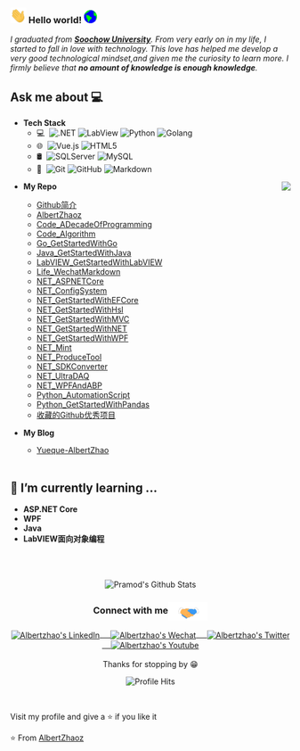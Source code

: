 ### <img src="https://github.com/AlbertZhaoz/AlbertZhaoz/blob/master/Assets/Hi.gif" width="29px"> Hello world!&nbsp;<img src="https://github.com/AlbertZhaoz/AlbertZhaoz/blob/master/Assets/Earth.gif" width="24px">
<em>I graduated from <a href="https://www.suda.edu.cn/"><b>Soochow University</b></a>. From very early on in my life, I started to fall in love with technology. This love has helped me develop a very good technological mindset,and given me the curiosity to learn more. I firmly believe that **no amount of knowledge is enough knowledge**. </em>
 <br/>
## Ask me about :computer: 
- **Tech Stack**
	- 💻 &#160;![.NET](https://img.shields.io/badge/-NET-333333?style=flat&logo=.NET&logoColor=FCC624)
	![LabView](https://img.shields.io/badge/-LabView-333333?style=flat&logo=payoneer&logoColor=FF4800)
	![Python](https://img.shields.io/badge/-Python-333333?style=flat&logo=bootstrap&logoColor=563D7C)
	![Golang](https://img.shields.io/badge/-Golang-333333?style=flat&logo=Go)
	- 🌐 &#160;![Vue.js](https://img.shields.io/badge/-VueJS-333333?style=flat&logo=Vue.js)
	![HTML5](https://img.shields.io/badge/-HTML5-333333?style=flat&logo=HTML5)
	- 🛢 &#160;![SQLServer](https://img.shields.io/badge/-SqlServer-333333?style=flat&logo=react)
	![MySQL](https://img.shields.io/badge/-MySQL-333333?style=flat&logo=mysql)
	- 🔧 &#160;![Git](https://img.shields.io/badge/-Git-333333?style=flat&logo=git)
	![GitHub](https://img.shields.io/badge/-GitHub-333333?style=flat&logo=github)
	![Markdown](https://img.shields.io/badge/-Markdown-333333?style=flat&logo=markdown)
	
<img align="right" src="https://github.com/rajput2107/rajput2107/blob/master/Assets/Developer.gif"/>

- **My Repo**
  - [Github简介](https://github.com/AlbertZhaoz/AlbertZhaoz)
  - [AlbertZhaoz](https://github.com/AlbertZhaoz/AlbertZhaoz)
  - [Code_ADecadeOfProgramming](https://github.com/AlbertZhaoz/Code_ADecadeOfProgramming)
  - [Code_Algorithm](https://github.com/AlbertZhaoz/Code_Algorithm)
  - [Go_GetStartedWithGo](https://github.com/AlbertZhaoz/Go_GetStartedWithGo)
  - [Java_GetStartedWithJava](https://github.com/AlbertZhaoz/Java_GetStartedWithJava)
  - [LabVIEW_GetStartedWithLabVIEW](https://github.com/AlbertZhaoz/LabVIEW_GetStartedWithLabVIEW)
  - [Life_WechatMarkdown](https://github.com/AlbertZhaoz/Life_WechatMarkdown)
  - [NET_ASPNETCore](https://github.com/AlbertZhaoz/NET_ASPNETCore)
  - [NET_ConfigSystem](https://github.com/AlbertZhaoz/NET_ConfigSystem)
  - [NET_GetStartedWithEFCore](https://github.com/AlbertZhaoz/NET_GetStartedWithEFCore)
  - [NET_GetStartedWithHsl](https://github.com/AlbertZhaoz/NET_GetStartedWithHsl)
  - [NET_GetStartedWithMVC](https://github.com/AlbertZhaoz/NET_GetStartedWithMVC)
  - [NET_GetStartedWithNET](https://github.com/AlbertZhaoz/NET_GetStartedWithNET)
  - [NET_GetStartedWithWPF](https://github.com/AlbertZhaoz/NET_GetStartedWithWPF)
  - [NET_Mint](https://github.com/AlbertZhaoz/NET_Mint)
  - [NET_ProduceTool](https://github.com/AlbertZhaoz/NET_ProduceTool)
  - [NET_SDKConverter](https://github.com/AlbertZhaoz/NET_SDKConverter)
  - [NET_UltraDAQ](https://github.com/AlbertZhaoz/NET_UltraDAQ)
  - [NET_WPFAndABP](https://github.com/AlbertZhaoz/NET_WPFAndABP)
  - [Python_AutomationScript](https://github.com/AlbertZhaoz/Python_AutomationScript)
  - [Python_GetStartedWithPandas](https://github.com/AlbertZhaoz/Python_GetStartedWithPandas)
  - [收藏的Github优秀项目](https://github.com/AlbertZhaoz/AlbertZhaoz/blob/master/AwesomeRepo.md)

  
- **My Blog**
  - [Yueque-AlbertZhao](https://www.yuque.com/albertzhao)
<br/><br/>

## 🌱 I’m currently learning ...
- **ASP.NET Core**
- **WPF**
- **Java**
- **LabVIEW面向对象编程**
<br/>
  <br/>



<p align="center">
<img align="center" src="https://github-readme-stats.vercel.app/api?username=AlbertZhaoz&&show_icons=true&theme=radical" alt="Pramod's Github Stats">
</p>  

<div align="center">
  <h3 align="center">Connect with me<img align="center" src="https://github.com/AlbertZhaoz/AlbertZhaoz/blob/master/Assets/Handshake.gif" height="33px" /></h3> 
</div>
<p align="center">
 <a href="https://www.linkedin.com/in/albert-zhao-881368228/" target="blank">
  <img align="center" alt="Albertzhao's LinkedIn" width="30px" src="https://www.vectorlogo.zone/logos/linkedin/linkedin-icon.svg" /> &nbsp; &nbsp;
 </a>
 <a href="https://www.zhihu.com/people/hongyongzhao" target="blank">
  <img align="center" alt="Albertzhao's Wechat" width="30px" src="https://www.vectorlogo.zone/logos/wechat/wechat-icon.svg" /> &nbsp; &nbsp;
 </a>
 <a href="https://twitter.com/albertzhaoz" target="blank">
  <img align="center" alt="Albertzhao's Twitter" width="30px" src="https://www.vectorlogo.zone/logos/twitter/twitter-official.svg" /> &nbsp; &nbsp;
 </a>
 <a href="https://www.youtube.com/channel/UCmYWP0JKRb4iiDhn7x97omg" target="blank">
  <img align="center" alt="Albertzhao's Youtube" width="30px" src="https://www.vectorlogo.zone/logos/youtube/youtube-tile.svg" />
 </a> 
  <br/>
  <br/>
  Thanks for stopping by 😁<br/>
</p>
<p align="center"><img alt="Profile Hits" src="https://hits.seeyoufarm.com/api/count/incr/badge.svg?url=https%3A%2F%2Fgithub.com%2Frajput2107%2F" /></p>
<br/>
<p>
Visit my profile and give a ⭐️ if you like it</p>

⭐️ From [AlbertZhaoz](https://github.com/albertzhaoz)
